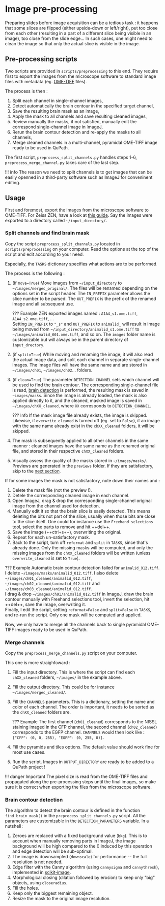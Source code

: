 # Image pre-processing

Preparing slides before image acquisition can be a tedious task : it happens that some slices are flipped (either upside-down or left/right), put too close from each other (resulting in a part of a different slice being visible in an image), too close from the slide edge...
In such cases, one might need to clean the image so that only the actual slice is visible in the image.

## Pre-processing scripts
Two scripts are provided in `scripts/preprocessing` to this end. They require first to export the images from the microscope software to standard image files with metadata (eg. [OME-TIFF](tips-formats.md#metadata) files).

The process is then :

1. Split each channel in single-channel images,
1. Detect automatically the brain contour in the specified target channel,
1. Save the resulting brain mask as an image,
1. Apply the mask to all channels and save resulting cleaned images,
1. Review manually the masks, if not satisfied, manually edit the correspond single-channel image in ImageJ,
1. Rerun the brain contour detection and re-apply the masks to all channels,
1. Merge cleaned channels in a multi-channel, pyramidal OME-TIFF image ready to be used in QuPath.

The first script, `preprocess_split_channels.py` handles steps 1-6, `preprocess_merge_channel.py` takes care of the last step.

!!! info
    The reason we need to split channels is to get images that can be easily openned in a third-party software such as ImageJ for conveninent editing.

## Usage
First and foremost, export the images from the microscope software to OME-TIFF. For Zeiss ZEN, have a look at [this guide](guide-create-pyramids.md#export-czi-to-ome-tiff). Say the images were exported to a directory called `~/input_directory/`.

### Split channels and find brain mask
Copy the script `preprocess_split_channels.py` located in `scripts/preprocessing` on your computer. Read the options at the top of the script and edit according to your need.

Especially, the `TASKS` dictionary specifies what actions are to be performed.

The process is the following :

1. (if `move=True`) Move images from `~/input_directory` to `~/images/merged_original/`. The files will be renamed depending on the options set in the script header. The `IN_PREFIX` parameter allows the slice number to be parsed. The `OUT_PREFIX` is the prefix of the renamed image and all subsequent use.

    ??? Example
        ZEN exported images named : `A1A4_s1.ome.tiff`, `A1A4_s2.ome.tiff`, ...  
        Setting `IN_PREFIX` to `"_s"` and `OUT_PREFIX` to `animalid_` will result in image being moved from `~/input_directory/animalid_s1.ome.tiff` to `~/images/animalid_001.ome.tiff`, and so on. The `images` folder name is customizable but will always be in the parent directory of `input_drectory`.

2. (if `split=True`) While moving and renaming the image, it will also read the actual image data, and split each channel in separate single-channel images. The image files will have the same name and are stored in `~/images/ch01`, `~/images/ch02`... folders.
3. (if `clean=True`) The parameter `DETECTION_CHANNEL` sets which channel will be used to find the brain contour. The corresponding single-channel file is read, [brain detection](#brain-contour-detection) is performed, the resulting mask is saved in `~images/masks`. Since the image is already loaded, the mask is also applied directly to it, and the cleaned, masked image is saved in `~/images/chXX_cleaned`, where `XX` corresponds to `DETECTION_CHANNEL`.

    ??? Info
        If the mask image file already exists, the image is skipped. Likewise, if `overwrite_cleaned` is turned off (eg. set to `False`), if an image with the same name already exist in the `chXX_cleaned` folders, it will be skipped.

4. The mask is subsequently applied to all other channels in the same manner : cleaned images have the same name as the renamed original file, and stored in their respective `chXX_cleaned` folders.
5. Visually assess the quality of the masks stored in `~/images/masks/`. Previews are generated in the `previews` folder. If they are satisfactory, skip to the [next section](#merge-channels).

If for some images the mask is not satisfactory, note down their names and :

1. Delete the mask file (not the preview !).
2. Detele the corresponding cleaned image in each channel.
3. Open ImageJ, drag & drop the corresponding single-channel original image from the channel used for detection.
4. Manually edit it so that the brain slice is easily detected. This means deleting the bits not part of the slice, usually when those bits are close to the slice itself. One could for instance use the `Freehand selections` tool, select the parts to remove and hit ++del++.
5. Save the image (++ctrl+s++), overwriting the original.
6. Repeat for each un-satisfactory mask.
7. Back to the script, turn off `reformat` and `split` in `TASKS`, since that's already done. Only the missing masks will be computed, and only the missing images from the `chXX_cleaned` folders will be written (unless `overwrite_cleaned` is set to `True`).

??? Example
    Automatic brain contour detection failed for `animalid_012.tiff`.  
    I delete `~/images/masks/animalid_012.tiff`. I also delete `~/images/ch01_cleaned/animalid_012.tiff`, `~/images/ch02_cleaned/animalid_012.tiff` and `~/images/ch03_cleaned/animalid_012.tiff`.  
    I drag & drop `~/images/ch01/animalid_012.tiff` in ImageJ, draw the brain contour manually with Freehand selections tool, invert the selection, hit ++del++, save the image, overwriting it.  
    Finally, I edit the script, setting `reformat=False` and `split=False` in `TASKS`, and re-run the script. Only one mask will be computed and applied.

Now, we only have to merge all the channels back to single pyramidal OME-TIFF images ready to be used in QuPath.

### Merge channels
Copy the `preprocess_merge_channels.py` script on your computer.

This one is more straighfoward :

1. Fill the input directory. This is where the script can find each `chXX_cleaned` folders, `~/images/` in the example above.
2. Fill the output directory. This could be for instance `~/images/merged_cleaned/`.
3. Fill the `CHANNELS` parameters. This is a dictionary, setting the name and color of each channel. The order is important, it needs to be sorted as the `chXX_cleaned` folders are.

    ??? Example
        The first channel (`ch01_cleaned`) corresponds to the NISSL staining imaged in the CFP channel, the second channel (`ch02_cleaned`) corresponds to the EGFP channel. `CHANNELS` would then look like : `{"CFP": (0, 0, 255), "EGFP": (0, 255, 0)}`.

4. Fill the pyramids and tiles options. The default value should work fine for most use cases.
5. Run the script. Images in `OUTPUT_DIRECTORY` are ready to be added to a QuPath project !

!!! danger Important
    The pixel size is read from the OME-TIFF files and propagated along the pre-processing steps until the final images, so make sure it is correct when exporting the files from the microscope software.

### Brain contour detection
The algorithm to detect the brain contour is defined in the function `find_brain_mask()` in the `preprocess_split_channels.py` script. All the parameters are customizable in the `DETECTION_PARAMETERS` variable.
In a nutshell :

1. Zeroes are replaced with a fixed background value (`bkg`). This is to account when manually removing parts in ImageJ, the image background will be high compared to the 0 induced by this operation and edge detection will be sub-optimal.
2. The image is downsampled (`downscale`) for performance -- the full resolution is not needed.
3. Edge filter with the Canny algorithm (using `cannysigma` and `cannythresh`), implemented in [scikit-image](https://scikit-image.org/docs/stable/api/skimage.feature.html#skimage.feature.canny).
4. Morphological closing (dilation followed by erosion) to keep only "big" objects, using `closeradius`.
5. Fill the holes.
6. Keep only the biggest remaining object.
7. Resize the mask to the original image resolution.

